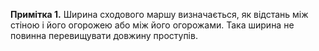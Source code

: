 **Примітка 1.** Ширина сходового маршу визначається, як відстань між стіною і його огорожею або між його огорожами. Така ширина не повинна перевищувати довжину проступів.